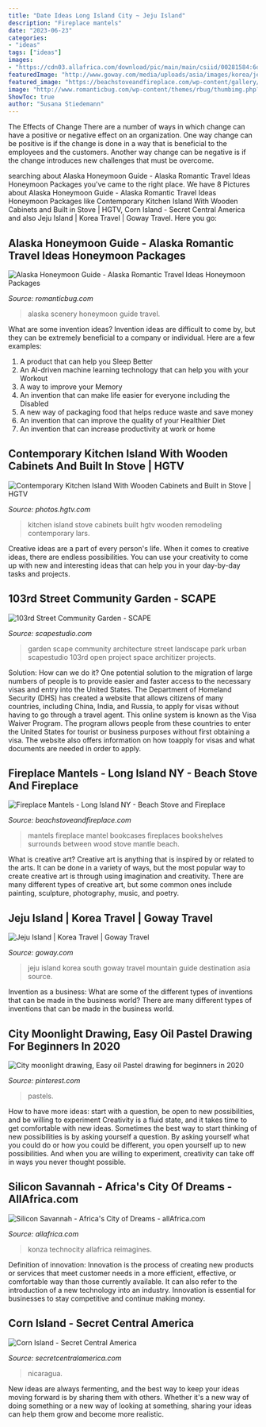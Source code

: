 ```yaml
---
title: "Date Ideas Long Island City ~ Jeju Island"
description: "Fireplace mantels"
date: "2023-06-23"
categories:
- "ideas"
tags: ["ideas"]
images:
- "https://cdn03.allafrica.com/download/pic/main/main/csiid/00281584:6d0f125b09a63253f47724fc5fd3592a:arc614x376:w614:us1.jpg"
featuredImage: "http://www.goway.com/media/uploads/asia/images/korea/jeju_island/songaksan_mountain_on_jeju__564285739.jpg"
featured_image: "https://beachstoveandfireplace.com/wp-content/gallery/mantels/bochet.jpg"
image: "http://www.romanticbug.com/wp-content/themes/rbug/thumbimg.php?src=wp-content/uploads/2013/03/Alaska1.jpg&amp;w=860&amp;h=350"
ShowToc: true
author: "Susana Stiedemann"
---
```



The Effects of Change
There are a number of ways in which change can have a positive or negative effect on an organization. One way change can be positive is if the change is done in a way that is beneficial to the employees and the customers. Another way change can be negative is if the change introduces new challenges that must be overcome.

	

		
searching about Alaska Honeymoon Guide - Alaska Romantic Travel Ideas Honeymoon Packages you've came to the right place. We have 8 Pictures about Alaska Honeymoon Guide - Alaska Romantic Travel Ideas Honeymoon Packages like Contemporary Kitchen Island With Wooden Cabinets and Built in Stove | HGTV, Corn Island - Secret Central America and also Jeju Island | Korea Travel | Goway Travel. Here you go:
		
    
## Alaska Honeymoon Guide - Alaska Romantic Travel Ideas Honeymoon Packages

<img loading=lazy src="http://www.romanticbug.com/wp-content/themes/rbug/thumbimg.php?src=wp-content/uploads/2013/03/Alaska1.jpg&amp;w=860&amp;h=350" onerror="this.onerror=null;this.src='https://tse2.mm.bing.net/th?id=OIP.iEVCtc7Xmh3j-RMOeVlLCQHaDA&amp;pid=15.1';" alt="Alaska Honeymoon Guide - Alaska Romantic Travel Ideas Honeymoon Packages">

_Source: romanticbug.com_

>alaska scenery honeymoon guide travel. 

	

What are some invention ideas?
Invention ideas are difficult to come by, but they can be extremely beneficial to a company or individual. Here are a few examples:
1. A product that can help you Sleep Better 
2. An AI-driven machine learning technology that can help you with your Workout 
3. A way to improve your Memory 
4. An invention that can make life easier for everyone including the Disabled 
5. A new way of packaging food that helps reduce waste and save money 
6. An invention that can improve the quality of your Healthier Diet 
7. An invention that can increase productivity at work or home 
    
## Contemporary Kitchen Island With Wooden Cabinets And Built In Stove | HGTV

<img loading=lazy src="https://hgtvhome.sndimg.com/content/dam/images/hgtv/fullset/2017/10/13/0/IO_Lars-Remodeling-Design_Lash_6.jpg.rend.hgtvcom.966.1288.suffix/1507915906183.jpeg" onerror="this.onerror=null;this.src='https://tse2.mm.bing.net/th?id=OIP.D0L7Oz-n71sZxrWTfBizzgHaJ4&amp;pid=15.1';" alt="Contemporary Kitchen Island With Wooden Cabinets and Built in Stove | HGTV">

_Source: photos.hgtv.com_

>kitchen island stove cabinets built hgtv wooden remodeling contemporary lars. 

	

Creative ideas are a part of every person's life. When it comes to creative ideas, there are endless possibilities. You can use your creativity to come up with new and interesting ideas that can help you in your day-by-day tasks and projects. 

    
## 103rd Street Community Garden - SCAPE

<img loading=lazy src="http://www.scapestudio.com/wp-content/uploads/2016/07/140807_Scape_103rd0577_RGB-1000x667.jpg" onerror="this.onerror=null;this.src='https://tse2.mm.bing.net/th?id=OIP.SSmOXf5-wC-rpj3gxwYzMgHaE8&amp;pid=15.1';" alt="103rd Street Community Garden - SCAPE">

_Source: scapestudio.com_

>garden scape community architecture street landscape park urban scapestudio 103rd open project space architizer projects. 

	

Solution: How can we do it?
One potential solution to the migration of large numbers of people is to provide easier and faster access to the necessary visas and entry into the United States. The Department of Homeland Security (DHS) has created a website that allows citizens of many countries, including China, India, and Russia, to apply for visas without having to go through a travel agent. This online system is known as the Visa Waiver Program. The program allows people from these countries to enter the United States for tourist or business purposes without first obtaining a visa. The website also offers information on how toapply for visas and what documents are needed in order to apply.

    
## Fireplace Mantels - Long Island NY - Beach Stove And Fireplace

<img loading=lazy src="https://beachstoveandfireplace.com/wp-content/gallery/mantels/bochet.jpg" onerror="this.onerror=null;this.src='https://tse3.mm.bing.net/th?id=OIP.WGKGWUBOtSZee_5XDBLO6wHaFj&amp;pid=15.1';" alt="Fireplace Mantels - Long Island NY - Beach Stove and Fireplace">

_Source: beachstoveandfireplace.com_

>mantels fireplace mantel bookcases fireplaces bookshelves surrounds between wood stove mantle beach. 

	

What is creative art?
Creative art is anything that is inspired by or related to the arts. It can be done in a variety of ways, but the most popular way to create creative art is through using imagination and creativity. There are many different types of creative art, but some common ones include painting, sculpture, photography, music, and poetry.

    
## Jeju Island | Korea Travel | Goway Travel

<img loading=lazy src="http://www.goway.com/media/uploads/asia/images/korea/jeju_island/songaksan_mountain_on_jeju__564285739.jpg" onerror="this.onerror=null;this.src='https://tse3.mm.bing.net/th?id=OIP.w_wtJ45ATe_keznlCSe_3QHaD6&amp;pid=15.1';" alt="Jeju Island | Korea Travel | Goway Travel">

_Source: goway.com_

>jeju island korea south goway travel mountain guide destination asia source. 

	

Invention as a business: What are some of the different types of inventions that can be made in the business world?
There are many different types of inventions that can be made in the business world.

    
## City Moonlight Drawing, Easy Oil Pastel Drawing For Beginners In 2020

<img loading=lazy src="https://i.pinimg.com/736x/3a/7e/46/3a7e468b66b1a9a2a98a7f76ea55119a.jpg" onerror="this.onerror=null;this.src='https://tse1.mm.bing.net/th?id=OIP.GlrXBIA8eIYOlYBzmkXg7QHaEK&amp;pid=15.1';" alt="City moonlight drawing, Easy oil Pastel drawing for beginners in 2020">

_Source: pinterest.com_

>pastels. 

	

How to have more ideas: start with a question, be open to new possibilities, and be willing to experiment
Creativity is a fluid state, and it takes time to get comfortable with new ideas. Sometimes the best way to start thinking of new possibilities is by asking yourself a question. By asking yourself what you could do or how you could be different, you open yourself up to new possibilities. And when you are willing to experiment, creativity can take off in ways you never thought possible.

    
## Silicon Savannah - Africa&#039;s City Of Dreams - AllAfrica.com

<img loading=lazy src="https://cdn03.allafrica.com/download/pic/main/main/csiid/00281584:6d0f125b09a63253f47724fc5fd3592a:arc614x376:w614:us1.jpg" onerror="this.onerror=null;this.src='https://tse4.mm.bing.net/th?id=OIP.Vo-yRl5QS2EcvjOYDZzdWQHaEi&amp;pid=15.1';" alt="Silicon Savannah - Africa&#039;s City of Dreams - allAfrica.com">

_Source: allafrica.com_

>konza technocity allafrica reimagines. 

	

Definition of innovation:
Innovation is the process of creating new products or services that meet customer needs in a more efficient, effective, or comfortable way than those currently available. It can also refer to the introduction of a new technology into an industry. Innovation is essential for businesses to stay competitive and continue making money.

    
## Corn Island - Secret Central America

<img loading=lazy src="https://secretcentralamerica.com/wp-content/uploads/2020/08/ver-centroamerica-nicaragua-corn-island-10-1024x512.jpg" onerror="this.onerror=null;this.src='https://tse1.mm.bing.net/th?id=OIP.Jp63Uh8s_2NhzoVAGItrsAHaDt&amp;pid=15.1';" alt="Corn Island - Secret Central America">

_Source: secretcentralamerica.com_

>nicaragua. 

	

New ideas are always fermenting, and the best way to keep your ideas moving forward is by sharing them with others. Whether it's a new way of doing something or a new way of looking at something, sharing your ideas can help them grow and become more realistic.


